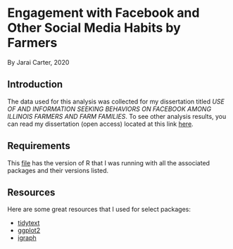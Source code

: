 # Engagement with Facebook and Other Social Media Habits by Farmers
By Jarai Carter, 2020

## Introduction
The data used for this analysis was collected for my dissertation titled *USE OF AND INFORMATION SEEKING BEHAVIORS ON FACEBOOK AMONG ILLINOIS FARMERS AND FARM FAMILIES*. To see other analysis results, you can read my dissertation (open access) located at this link [here](http://hdl.handle.net/2142/105640).

## Requirements
This [file](r_package_versions.txt) has the version of R that I was running with all the associated packages and their versions listed.

## Resources
Here are some great resources that I used for select packages:  
- [tidytext](https://www.tidytextmining.com/)
- [ggplot2](http://www.cookbook-r.com/Graphs/)
- [igraph](https://kateto.net/network-visualization)
